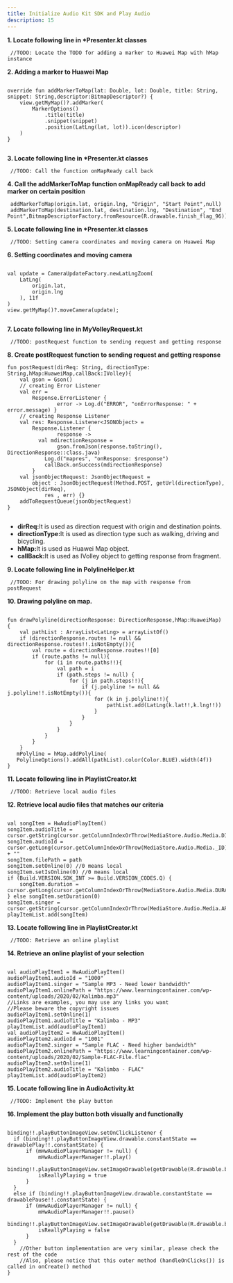```yaml
---
title: Initialize Audio Kit SDK and Play Audio
description: 15
---
```


<p><strong>1. Locate following line in *Presenter.kt classes </strong></p>
<pre><div id="copy-button10" class="copy-btn" title="Copy" onclick="copyCode(this.id)"></div><code> //TODO: Locate the TODO for adding a marker to Huawei Map with hMap instance<span class="pln">
</span></code></pre>
<p><strong>2. Adding a marker to Huawei Map</strong></p>
<pre><div id="copy-button11" class="copy-btn" title="Copy" onclick="copyCode(this.id)"></div><code>
override fun addMarkerToMap(lat: Double, lot: Double, title: String, snippet: String,descriptor:BitmapDescriptor?) {
    view.getMyMap()?.addMarker(
        MarkerOptions()
            .title(title)
            .snippet(snippet)
            .position(LatLng(lat, lot)).icon(descriptor)
    )
}
<span class="pln">
</span></code></pre>

<p><strong>3. Locate following line in *Presenter.kt classes</strong></p>
<pre><div id="copy-button12" class="copy-btn" title="Copy" onclick="copyCode(this.id)"></div><code> //TODO: Call the function onMapReady call back<span class="pln">
</span></code></pre>
<p><strong>4. Call the addMarkerToMap function onMapReady call back to add marker on certain position</strong></p>
<pre><div id="copy-button13" class="copy-btn" title="Copy" onclick="copyCode(this.id)"></div><code> addMarkerToMap(origin.lat, origin.lng, "Origin", "Start Point",null)
 addMarkerToMap(destination.lat, destination.lng, "Destination", "End Point",BitmapDescriptorFactory.fromResource(R.drawable.finish_flag_96))<span class="pln">
</span></code></pre>

<p><strong>5. Locate following line in *Presenter.kt classes</strong></p>
<pre><div id="copy-button19" class="copy-btn" title="Copy" onclick="copyCode(this.id)"></div><code> //TODO: Setting camera coordinates and moving camera on Huawei Map<span class="pln">
</span></code></pre>
<p><strong>6. Setting coordinates and moving camera</strong></p>
<pre><div id="copy-button20" class="copy-btn" title="Copy" onclick="copyCode(this.id)"></div><code>
val update = CameraUpdateFactory.newLatLngZoom(
    LatLng(
        origin.lat,
        origin.lng
    ), 11f
)
view.getMyMap()?.moveCamera(update);
<span class="pln">
</span></code></pre>

<p><strong>7. Locate following line in MyVolleyRequest.kt</strong></p>
<pre><div id="copy-button21" class="copy-btn" title="Copy" onclick="copyCode(this.id)"></div><code> //TODO: postRequest function to sending request and getting response <span class="pln">
</span></code></pre>
<p><strong>8. Create postRequest function to sending request and getting response</strong></p>
<pre><div id="copy-button22" class="copy-btn" title="Copy" onclick="copyCode(this.id)"></div><code>fun postRequest(dirReq: String, directionType: String,hMap:HuaweiMap,callBack:IVolley){
    val gson = Gson()
    // creating Error Listener
    val err =
        Response.ErrorListener {
                error -> Log.d("ERROR", "onErrorResponse: " + error.message) }
    // creating Response Listener
    val res: Response.Listener&ltJSONObject&gt =
        Response.Listener {
                response ->
          val mdirectionResponse =
                gson.fromJson(response.toString(), DirectionResponse::class.java)
            Log.d("mapres", "onResponse: $response")
            callBack.onSuccess(mdirectionResponse)
        }
    val jsonObjectRequest: JsonObjectRequest =
        object : JsonObjectRequest(Method.POST, getUrl(directionType), JSONObject(dirReq),
            res , err) {}
    addToRequestQueue(jsonObjectRequest)
}
<span class="pln">
</span></code></pre>
<span class="pln">
</span>
<ul>
  <li><strong>dirReq:</strong>It is used as direction request with origin and destination points.</li>
  <li><strong>directionType:</strong>It is used as direction type such as walking, driving and bicycling.</li>
  <li><strong>hMap:</strong>It is used as Huawei Map object.</li>
  <li><strong>callBack:</strong>It is used as IVolley object to getting response from fragment.</li>
</ul>
<span class="pln">
</span>
<p><strong>9. Locate following line in PolylineHelper.kt</strong></p>
<pre><div id="copy-button23" class="copy-btn" title="Copy" onclick="copyCode(this.id)"></div><code> //TODO: For drawing polyline on the map with response from postRequest<span class="pln">
</span></code></pre>
<p><strong>10. Drawing polyline on map.</strong></p>
<pre><div id="copy-button24" class="copy-btn" title="Copy" onclick="copyCode(this.id)"></div><code>
fun drawPolyline(directionResponse: DirectionResponse,hMap:HuaweiMap) {
    val pathList : ArrayList&ltLatLng&gt = arrayListOf()
    if (directionResponse.routes != null && directionResponse.routes!!.isNotEmpty()){
        val route = directionResponse.routes!![0]
        if (route.paths != null){
            for (i in route.paths!!){
                val path = i
                if (path.steps != null) {
                    for (j in path.steps!!){
                        if (j.polyline != null && j.polyline!!.isNotEmpty()){
                            for (k in j.polyline!!){
                                pathList.add(LatLng(k.lat!!,k.lng!!))
                            }
                        }
                    }
                }
            }
        }
    }
   mPolyline = hMap.addPolyline(
   PolylineOptions().addAll(pathList).color(Color.BLUE).width(4f))
}
<span class="pln"></span></code></pre>

<p><strong>11. Locate following line in PlaylistCreator.kt </strong></p>
<pre><div id="copy-button25" class="copy-btn" title="Copy" onclick="copyCode(this.id)"></div><code> //TODO: Retrieve local audio files<span class="pln">
</span></code></pre>
<p><strong>12. Retrieve local audio files that matches our criteria</strong></p>
<pre><div id="copy-button26" class="copy-btn" title="Copy" onclick="copyCode(this.id)"></div><code>
val songItem = HwAudioPlayItem()
songItem.audioTitle = cursor.getString(cursor.getColumnIndexOrThrow(MediaStore.Audio.Media.DISPLAY_NAME))
songItem.audioId = cursor.getLong(cursor.getColumnIndexOrThrow(MediaStore.Audio.Media._ID)).toString() + ""
songItem.filePath = path
songItem.setOnline(0) //0 means local
songItem.setIsOnline(0) //0 means local
if (Build.VERSION.SDK_INT >= Build.VERSION_CODES.Q) {
    songItem.duration = cursor.getLong(cursor.getColumnIndexOrThrow(MediaStore.Audio.Media.DURATION))
} else songItem.setDuration(0)
songItem.singer = cursor.getString(cursor.getColumnIndexOrThrow(MediaStore.Audio.Media.ARTIST))
playItemList.add(songItem)<span class="pln">
</span></code></pre>

<p><strong>13. Locate following line in PlaylistCreator.kt</strong></p>
<pre><div id="copy-button27" class="copy-btn" title="Copy" onclick="copyCode(this.id)"></div><code> //TODO: Retrieve an online playlist<span class="pln">
</span></code></pre>
<p><strong>14. Retrieve an online playlist of your selection</strong></p>
<pre><div id="copy-button28" class="copy-btn" title="Copy" onclick="copyCode(this.id)"></div><code>
val audioPlayItem1 = HwAudioPlayItem()
audioPlayItem1.audioId = "1000"
audioPlayItem1.singer = "Sample MP3 - Need lower bandwidth"
audioPlayItem1.onlinePath = "https://www.learningcontainer.com/wp-content/uploads/2020/02/Kalimba.mp3"
//Links are examples, you may use any links you want
//Please beware the copyright issues
audioPlayItem1.setOnline(1)
audioPlayItem1.audioTitle = "Kalimba - MP3"
playItemList.add(audioPlayItem1)
val audioPlayItem2 = HwAudioPlayItem()
audioPlayItem2.audioId = "1001"
audioPlayItem2.singer = "Sample FLAC - Need higher bandwidth"
audioPlayItem2.onlinePath = "https://www.learningcontainer.com/wp-content/uploads/2020/02/Sample-FLAC-File.flac"
audioPlayItem2.setOnline(1)
audioPlayItem2.audioTitle = "Kalimba - FLAC"
playItemList.add(audioPlayItem2)<span class="pln">
</span></code></pre>

<p><strong>15. Locate following line in AudioActivity.kt</strong></p>
<pre><div id="copy-button29" class="copy-btn" title="Copy" onclick="copyCode(this.id)"></div><code> //TODO: Implement the play button<span class="pln">
</span></code></pre>
<p><strong>16. Implement the play button both visually and functionally</strong></p>
<pre><div id="copy-button30" class="copy-btn" title="Copy" onclick="copyCode(this.id)"></div><code>
binding!!.playButtonImageView.setOnClickListener {
  if (binding!!.playButtonImageView.drawable.constantState == drawablePlay!!.constantState) {
      if (mHwAudioPlayerManager != null) {
          mHwAudioPlayerManager!!.play()
          binding!!.playButtonImageView.setImageDrawable(getDrawable(R.drawable.btn_playback_pause_normal))
          isReallyPlaying = true
      }
  } 
  else if (binding!!.playButtonImageView.drawable.constantState == drawablePause!!.constantState) {
      if (mHwAudioPlayerManager != null) {
          mHwAudioPlayerManager!!.pause()
          binding!!.playButtonImageView.setImageDrawable(getDrawable(R.drawable.btn_playback_play_normal))
          isReallyPlaying = false
      }
  }
    //Other button implementation are very similar, please check the rest of the code
    //Also, please notice that this outer method (handleOnClicks()) is called in onCreate() method
}<span class="pln">
</span></code></pre>
